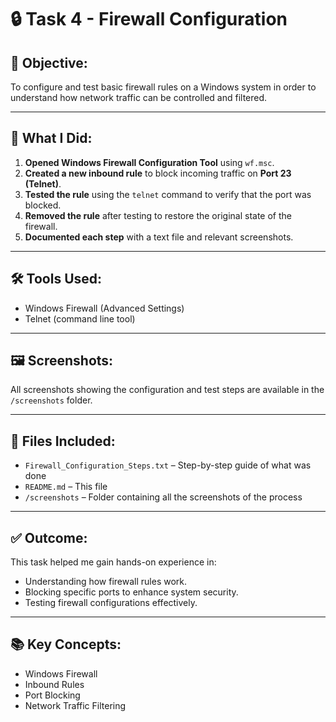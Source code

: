 # 🔒 Task 4 - Firewall Configuration

## 📌 Objective:
To configure and test basic firewall rules on a Windows system in order to understand how network traffic can be controlled and filtered.

---

## 🧠 What I Did:

1. **Opened Windows Firewall Configuration Tool** using `wf.msc`.
2. **Created a new inbound rule** to block incoming traffic on **Port 23 (Telnet)**.
3. **Tested the rule** using the `telnet` command to verify that the port was blocked.
4. **Removed the rule** after testing to restore the original state of the firewall.
5. **Documented each step** with a text file and relevant screenshots.

---

## 🛠 Tools Used:
- Windows Firewall (Advanced Settings)
- Telnet (command line tool)

---

## 🖼 Screenshots:
All screenshots showing the configuration and test steps are available in the `/screenshots` folder.

---

## 📄 Files Included:
- `Firewall_Configuration_Steps.txt` – Step-by-step guide of what was done
- `README.md` – This file
- `/screenshots` – Folder containing all the screenshots of the process

---

## ✅ Outcome:
This task helped me gain hands-on experience in:
- Understanding how firewall rules work.
- Blocking specific ports to enhance system security.
- Testing firewall configurations effectively.

---

## 📚 Key Concepts:
- Windows Firewall
- Inbound Rules
- Port Blocking
- Network Traffic Filtering
